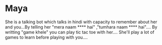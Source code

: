 # Maya
She is a talking bot which talks in hindi with capacity to remember about her and you...By telling her "mera naam **** hai" ,"tumhara naam **** hai".... By writting "game khele" you can play tic tac toe with her.... She'll play a lot of games to learn before playing with you....
